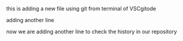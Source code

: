 this is adding a new file using git from terminal of VSCgitode

adding another line

now we are adding another line to check the history in our repository 